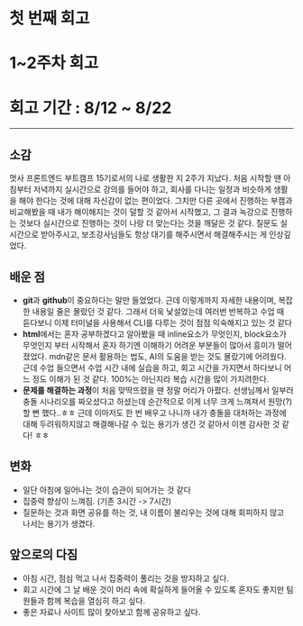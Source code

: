 # 첫 번째 회고

# 1~2주차 회고

# 회고 기간 : 8/12 ~ 8/22

---

## 소감

멋사 프론트엔드 부트캠프 15기로서의 나로 생활한 지 2주가 지났다.
처음 시작할 땐 아침부터 저녁까지 실시간으로 강의를 들어야 하고, 회사를 다니는 일정과 비슷하게 생활을 해야 한다는 것에 대해 자신감이 없는 편이었다. 그치만 다른 곳에서 진행하는 부캠과 비교해봤을 때 내가 해이해지는 것이 덜할 것 같아서 시작했고, 그 결과 녹강으로 진행하는 것보다 실시간으로 진행하는 것이 나랑 더 맞는다는 것을 깨달은 것 같다. 질문도 실시간으로 받아주시고, 보조강사님들도 항상 대기를 해주시면서 해결해주시는 게 인상깊었다.

## 배운 점

- **git**과 **github**이 중요하다는 말만 들었었다. 근데 이렇게까지 자세한 내용이며, 복잡한 내용일 줄은 몰랐던 것 같다. 그래서 더욱 낯설었는데 여러번 반복하고 수업 때 듣다보니 이제 터미널을 사용해서 CLI를 다루는 것이 점점 익숙해지고 있는 것 같다
- **html**에서는 혼자 공부하겠다고 알아봤을 때 inline요소가 무엇인지, block요소가 무엇인지 부터 시작해서 혼자 하기엔 이해하기 어려운 부분들이 많아서 흥미가 떨어졌었다. mdn같은 문서 활용하는 법도, AI의 도움을 받는 것도 몰랐기에 어려웠다. 근데 수업 들으면서 수업 시간 내에 실습을 하고, 회고 시간을 가지면서 하다보니 어느 정도 이해가 된 것 같다. 100%는 아닌지라 복습 시간을 많이 가지려한다.
- **문제를 해결하는 과정**이 처음 맞딱뜨렸을 땐 정말 머리가 아팠다. 선생님께서 일부러 충돌 시나리오를 짜오셨다고 하셨는데 순간적으로 이게 너무 크게 느껴져서 원망(?)할 뻔 했다..ㅎㅎ 근데 이마저도 한 번 배우고 나니까 내가 충돌을 대처하는 과정에 대해 두려워하지않고 해결해나갈 수 있는 용기가 생긴 것 같아서 이젠 감사한 것 같다! ㅎㅎ

## 변화

- 일단 아침에 일어나는 것이 습관이 되어가는 것 같다
- 집중력 향상이 느껴짐. (기존 3시간 -> 7시간)
- 질문하는 것과 화면 공유를 하는 것, 내 이름이 불리우는 것에 대해 회피하지 않고 나서는 용기가 생겼다.

## 앞으로의 다짐

- 아침 시간, 점심 먹고 나서 집중력이 풀리는 것을 방지하고 싶다.
- 회고 시간에 그 날 배운 것이 머리 속에 확실하게 들어올 수 있도록 혼자도 좋지만 팀원들과 함께 복습을 열심히 하고 싶다.
- 좋은 자료나 사이트 많이 찾아보고 함께 공유하고 싶다.
